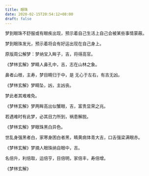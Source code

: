 ```yaml
---
title: 眼珠
date: 2020-02-15T20:54:12+08:00
draft: false
---
```


梦到眼珠不舒服或有眼疾出现，预示着自己生活上自己会被某些事情蒙蔽。

梦到眼珠发光，预示着将会有好运出现在自己身上。

原版周公解梦：梦纳宝入眸子，吉，将得高官。

《梦林玄解》梦睛人鼻孔中，吉，志在山林之象。

鼻者山根，主寿，梦目睛归于中，是 无心于左右，有吉无凶。

《梦林玄解》梦睛坠，凶，主凶丧。

梦此者其难难免。

《梦林玄解》梦两眸高出似蟹眼，吉，富贵显荣之兆。

若遇难时有此梦，必其目力所到，祸患解脱。

《梦林玄解》梦眼珠黑白异色。

世乱身强黑者白，家寒身困白者黑，睛黄病体青大吉，口舌强梁满眼赤。

《梦林玄解》梦摘人眼珠纳自眼中，吉。

名倍升，利倍取，运倍亨，目倍明，家倍丰，寿倍增。

《梦林玄解》